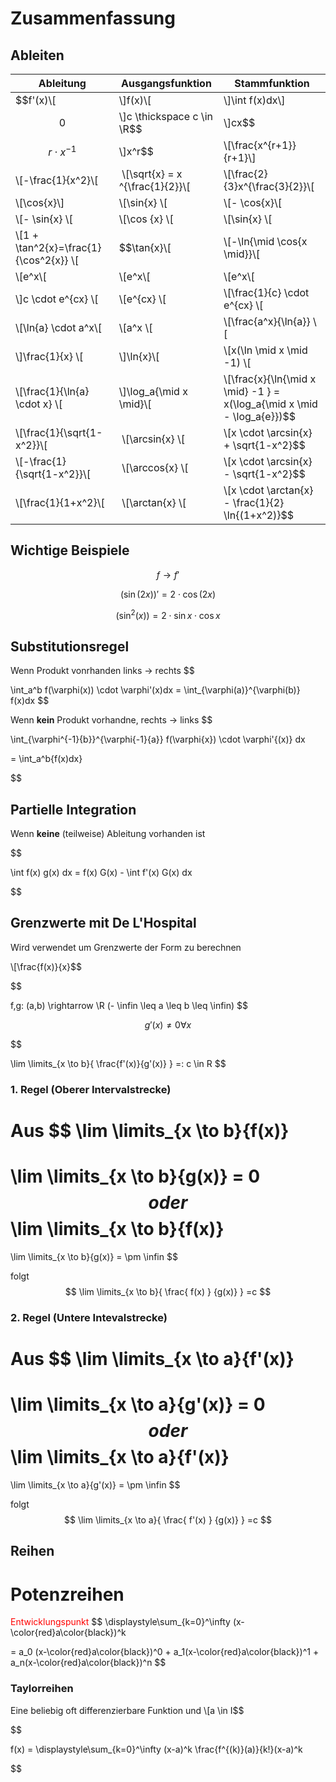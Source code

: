 # Zusammenfassung

## Ableiten

|Ableitung|Ausgangsfunktion|Stammfunktion|
|---------|-----|---|
|$$f'(x)\\[|\\]f(x)\\[|\\]\int f(x)dx\\]
|$$0$$|\\]c \thickspace c \in \R$$|\\]cx$$
|$$r \cdot x^{-1}$$|\\]x^r$$| \\[\frac{x^{r+1}}{r+1}\\]
|\\[-\frac{1}{x^2}\\[| \\[\sqrt{x} =  x ^{\frac{1}{2}}\\[| \\[\frac{2}{3}x^{\frac{3}{2}}\\[|
|\\[\cos{x}\\] | \\[\sin{x} \\[| \\[- \cos{x}\\[|
| \\[- \sin{x} \\[| \\[\cos {x} \\[| \\[\sin{x} \\[|
| \\[1 + \tan^2{x}=\frac{1}{\cos^2{x}} \\[|$$\tan{x}\\[| \\[-\ln{\mid \cos{x \mid}}\\[|
| \\[e^x\\[| \\[e^x\\[| \\[e^x\\[|
|\\]c \cdot e^{cx} \\[| \\[e^{cx} \\[| \\[\frac{1}{c} \cdot e^{cx} \\[|
| \\[\ln{a} \cdot a^x\\[| \\[a^x \\[| \\[\frac{a^x}{\ln{a}} \\[|
|\\]\frac{1}{x} \\[|\\]\ln{x}\\[| \\[x(\ln \mid x \mid -1) \\[|
| \\[\frac{1}{\ln{a} \cdot x} \\[|\\]\log_a{\mid x \mid}\\[| \\[\frac{x}{\ln{\mid x \mid} -1 } = x(\log_a{\mid x \mid - \log_a{e}})$$|
|\\[\frac{1}{\sqrt{1-x^2}}\\[| \\[\arcsin{x} \\[| \\[x \cdot \arcsin{x} + \sqrt{1-x^2}$$|
|\\[-\frac{1}{\sqrt{1-x^2}}\\[| \\[\arccos{x} \\[| \\[x \cdot \arcsin{x} - \sqrt{1-x^2}$$|
|\\[\frac{1}{1+x^2}\\[| \\[\arctan{x} \\[| \\[x \cdot \arctan{x} - \frac{1}{2} \ln{(1+x^2)}$$|


## Wichtige Beispiele

$$
f \rightarrow f'
$$

$$
(\sin(2x))' = 2 \cdot \cos(2x)
$$

$$
(\sin^2{(x)}) = 2 \cdot \sin{x} \cdot \cos x
$$

## Substitutionsregel

Wenn Produkt vonrhanden links -> rechts
$$

\int_a^b
f(\varphi(x)) \cdot \varphi'(x)dx = \int_{\varphi(a)}^{\varphi(b)} f(x)dx
$$


Wenn **kein** Produkt vorhandne, rechts -> links
$$

\int_{\varphi^{-1}{b}}^{\varphi{-1}{a}}
f(\varphi{x}) \cdot \varphi'{(x)} dx

=
\int_a^b{f(x)dx}

$$

## Partielle Integration

Wenn **keine** (teilweise) Ableitung vorhanden ist

$$

\int f(x) g(x) dx = f(x) G(x) - \int f'(x) G(x) dx

$$

## Grenzwerte mit De L'Hospital
Wird verwendet um Grenzwerte der Form zu berechnen

\\[\frac{f(x)}{x}$$

$$

f,g: (a,b) \rightarrow \R
(- \infin \leq a \leq b \leq \infin)
$$

$$
g'(x) \neq 0 \forall x
$$

$$

\lim \limits_{x \to b}{
    \frac{f'(x)}{g'(x)}
}
=: c \in R
$$

### 1. Regel (Oberer Intervalstrecke)

Aus 
$$
\lim \limits_{x \to b}{f(x)}
=
\lim \limits_{x \to b}{g(x)} = 0
$$
oder
$$
\lim \limits_{x \to b}{f(x)}
=
\lim \limits_{x \to b}{g(x)} = \pm \infin
$$

folgt
$$
\lim \limits_{x \to b}{
    \frac{
        f(x)
    }
    {g(x)}
}
=c
$$

### 2. Regel (Untere Intevalstrecke)

Aus 
$$
\lim \limits_{x \to a}{f'(x)}
=
\lim \limits_{x \to a}{g'(x)} = 0
$$
oder
$$
\lim \limits_{x \to a}{f'(x)}
=
\lim \limits_{x \to a}{g'(x)} = \pm \infin
$$

folgt
$$
\lim \limits_{x \to a}{
    \frac{
        f'(x)
    }
    {g(x)}
}
=c
$$

## Reihen

# Potenzreihen

<span style='color:red'>Entwicklungspunkt</span>
$$
\displaystyle\sum_{k=0}^\infty (x-\color{red}a\color{black})^k

=
a_0 (x-\color{red}a\color{black})^0 + a_1(x-\color{red}a\color{black})^1 + a_n(x-\color{red}a\color{black})^n
$$

### Taylorreihen

Eine beliebig oft differenzierbare Funktion und \\[a \in I$$

$$

f(x) = \displaystyle\sum_{k=0}^\infty (x-a)^k
\frac{f^{(k)}(a)}{k!}(x-a)^k

$$
